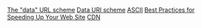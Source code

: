 <a href="http://tools.ietf.org/html/rfc2397
">The "data" URL scheme</a>
<a href="https://en.wikipedia.org/wiki/Data_URI_scheme">Data URI scheme</a>
<a href="https://en.wikipedia.org/wiki/ASCII">ASCII</a>
<a href="https://developer.yahoo.com/performance/rules.html#num_http=">Best Practices for Speeding Up Your Web Site</a>
<a href="https://en.wikipedia.org/wiki/Content_delivery_network">CDN</a>